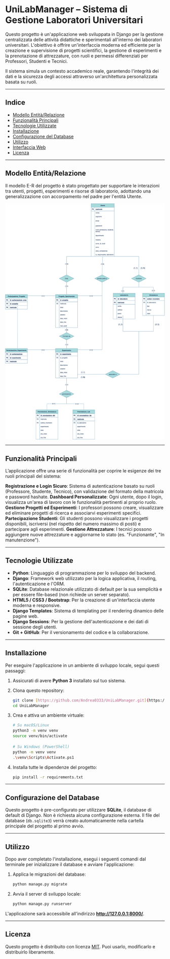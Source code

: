 # UniLabManager – Sistema di Gestione Laboratori Universitari

Questo progetto è un'applicazione web sviluppata in Django per la gestione centralizzata delle attività didattiche e sperimentali all'interno dei laboratori universitari. 
L'obiettivo è offrire un'interfaccia moderna ed efficiente per la creazione e supervisione di progetti scientifici, la gestione di esperimenti e la prenotazione di attrezzature, con ruoli e permessi differenziati per Professori, Studenti e Tecnici. 

Il sistema simula un contesto accademico reale, garantendo l'integrità dei dati e la sicurezza degli accessi attraverso un'architettura personalizzata basata su ruoli. 

---

## Indice

- [Modello Entità/Relazione](#modello-entitàrelazione)
- [Funzionalità Principali](#funzionalità-principali)
- [Tecnologie Utilizzate](#tecnologie-utilizzate)
- [Installazione](#installazione)
- [Configurazione del Database](#configurazione-del-database)
- [Utilizzo](#utilizzo)
- [Interfaccia Web](#interfaccia-web)
- [Licenza](#licenza)

---

## Modello Entità/Relazione

Il modello E-R del progetto è stato progettato per supportare le interazioni tra utenti, progetti, esperimenti e risorse di laboratorio, adottando una generalizzazione con accorpamento nel padre per l'entità Utente. 

![Modello E-R](ModelloE-R_finale.png)

---

## Funzionalità Principali

L’applicazione offre una serie di funzionalità per coprire le esigenze dei tre ruoli principali del sistema:

**Registrazione e Login Sicuro**: Sistema di autenticazione basato su ruoli (Professore, Studente, Tecnico), con validazione del formato della matricola e password hashate. 
**Dashboard Personalizzate**: Ogni utente, dopo il login, visualizza un'area di lavoro con le funzionalità pertinenti al proprio ruolo. 
**Gestione Progetti ed Esperimenti**: I professori possono creare, visualizzare ed eliminare progetti di ricerca e associarvi esperimenti specifici. 
**Partecipazione Studenti**: Gli studenti possono visualizzare i progetti disponibili, iscriversi (nel rispetto del numero massimo di posti) e partecipare agli esperimenti. 
**Gestione Attrezzature**: I tecnici possono aggiungere nuove attrezzature e aggiornarne lo stato (es. "Funzionante", "In manutenzione"). 

---

## Tecnologie Utilizzate

- **Python**: Linguaggio di programmazione per lo sviluppo del backend.
- **Django**: Framework web utilizzato per la logica applicativa, il routing, l'autenticazione e l'ORM.
- **SQLite**: Database relazionale utilizzato di default per la sua semplicità e per essere file-based (non richiede un server separato).
- **HTML5 / CSS3 / Bootstrap**: Per la creazione di un'interfaccia utente moderna e responsive.
- **Django Templates**: Sistema di templating per il rendering dinamico delle pagine web.
- **Django Sessions**: Per la gestione dell'autenticazione e dei dati di sessione degli utenti.
- **Git + GitHub**: Per il versionamento del codice e la collaborazione.

---

## Installazione

Per eseguire l'applicazione in un ambiente di sviluppo locale, segui questi passaggi:

1.  Assicurati di avere **Python 3** installato sul tuo sistema.
2.  Clona questo repository:
    ```bash
    git clone [https://github.com/Andrea0333/UniLabManager.git](https://github.com/Andrea0333/Gestione_Lab_Scientifici_UNI)
    cd UniLabManager
    ```
3.  Crea e attiva un ambiente virtuale:
    ```bash
    # Su macOS/Linux
    python3 -m venv venv
    source venv/bin/activate
    
    # Su Windows (PowerShell)
    python -m venv venv
    .\venv\Scripts\Activate.ps1
    ```

4. Installa tutte le dipendenze del progetto:
    ```bash
    pip install -r requirements.txt
    ```

---

## Configurazione del Database

Questo progetto è pre-configurato per utilizzare **SQLite**, il database di default di Django. Non è richiesta alcuna configurazione esterna. Il file del database (`db.sqlite3`) verrà creato automaticamente nella cartella principale del progetto al primo avvio.

---

## Utilizzo

Dopo aver completato l'installazione, esegui i seguenti comandi dal terminale per inizializzare il database e avviare l'applicazione:

1.  Applica le migrazioni del database:
    ```bash
    python manage.py migrate
    ```
2.  Avvia il server di sviluppo locale:
    ```bash
    python manage.py runserver
    ```

L'applicazione sarà accessibile all'indirizzo **http://127.0.0.1:8000/**.

---




## Licenza

Questo progetto è distribuito con licenza [MIT](LICENSE). Puoi usarlo, modificarlo e distribuirlo liberamente.